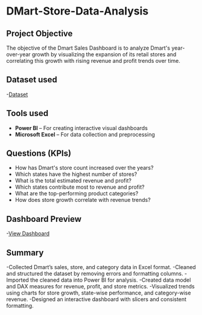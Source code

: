 # DMart-Store-Data-Analysis 
## Project Objective
The objective of the Dmart Sales Dashboard is to analyze Dmart's year-over-year growth by visualizing the expansion of its retail stores and correlating this growth with rising revenue and profit trends over time.

## Dataset used
-<a href="https://github.com/Balu256/PowerBI-Dashboard/blob/main/DMart_Sales_Report_FY2025.xlsx">Dataset</a>

## Tools used
 - **Power BI** – For creating interactive visual dashboards
 - **Microsoft Excel** – For data collection and preprocessing
   
## Questions (KPIs)
- How has Dmart's store count increased over the years?
- Which states have the highest number of stores?
- What is the total estimated revenue and profit?
- Which states contribute most to revenue and profit?
- What are the top-performing product categories?
- How does store growth correlate with revenue trends?

## Dashboard Preview
-<a href="https://github.com/Balu256/PowerBI-Dashboard/blob/main/Dmart%20DB.png">View Dashboard</a>

## Summary
-Collected Dmart’s sales, store, and category data in Excel format.
-Cleaned and structured the dataset by removing errors and formatting columns.
-Imported the cleaned data into Power BI for analysis.
-Created data model and DAX measures for revenue, profit, and store metrics.
-Visualized trends using charts for store growth, state-wise performance, and category-wise revenue.
-Designed an interactive dashboard with slicers and consistent formatting.
